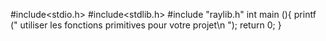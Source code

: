 #include<stdio.h>
#include<stdlib.h>
#include "raylib.h"
int main (){
printf (" utiliser les fonctions primitives pour votre projet\n ");
return 0;
}
